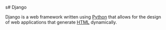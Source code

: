 s# Django

Django is a web framework written using [Python](/wiki/Python) that allows for the design of web applications that generate [HTML](/wiki/HTML) dynamically.
